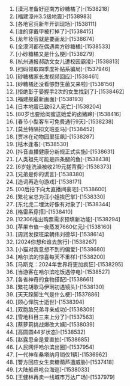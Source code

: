 
1. [漠河准备好迎南方砂糖橘了]-[1538218]
1. [福建漳州3.5级地震]-[1538983]
1. [各地官兵新年开训现场]-[1538111]
1. [谁的穿戴甲被打掉了]-[1538415]
1. [龙年妆容就是要画龙]-[1538674]
1. [全漠河都在偶遇南方砂糖橘]-[1538533]
1. [小砂糖橘又是什么梗]-[1538279]
1. [杭州通报郝劭文女儿遭校园霸凌]-[1538813]
1. [扫码领取四季度补贴系骗局]-[1537946]
1. [砂糖橘家长发视频回应]-[1538461]
1. [砂糖橘还没看够野生菌又来啦]-[1538156]
1. [拒绝彭于晏握手2次的女生找到了]-[1538462]
1. [福建舰最新画面]-[1538193]
1. [日本地震已致62人死亡]-[1538204]
1. [80岁也要给闺蜜送她爱的卤猪蹄]-[1538416]
1. [春节小型客车可免费通行9天]-[1538238]
1. [莫兰特隔扣文班亚马]-[1538452]
1. [贾冰在动物园里狂飙]-[1538287]
1. [枯木逢春]-[1538530]
1. [抖音直播健康分新规正式实施]-[1538631]
1. [人类祖先可能是四条腿的鱼]-[1538438]
1. [6岁娃洗澡被收219元搓背费]-[1538373]
1. [兄弟是你的谎言]-[1538380]
1. [造词再造句游戏]-[1538171]
1. [00后拍下向太直播间豪宅]-[1538600]
1. [繁花宝总为汪小姐挨巴掌]-[1538330]
1. [东北虎二埋汰好像有对象了]-[1538344]
1. [格雷系穿搭]-[1538410]
1. [12306推出购票需求预填新功能]-[1538294]
1. [苹果市值一夜蒸发7660亿元]-[1538160]
1. [周润发探班梁朝伟刘德华]-[1538614]
1. [2024你想和谁去旅行]-[1538267]
1. [小猫对我意想不到的偏爱]-[1538680]
1. [哈尔滨的惊喜每天不重样]-[1538200]
1. [马斯克：2024年世界将更加疯狂]-[1538295]
1. [当游客在哈尔滨吃饭遇停电]-[1538527]
1. [各省神奇的食物搭配]-[1538661]
1. [繁花胡歌马伊琍初遇镜头]-[1538130]
1. [天天跺脚生气是什么梗]-[1537886]
1. [顾心怿院士逝世]-[1538394]
1. [双胞胎兄弟寻亲成功]-[1538309]
1. [雪地科目三来上分了]-[1537563]
1. [蔡萝莉挑战爆改大姨]-[1538039]
1. [高圆圆44岁状态]-[1538532]
1. [赵露思全是爱直拍]-[1538685]
1. [人民网评哈尔滨出圈]-[1537954]
1. [一代神车桑塔纳月销仅1辆]-[1536962]
1. [警方回应女生卖糖葫芦遭威胁]-[1537418]
1. [大陆船员呛台海巡]-[1538033]
1. [王健林再卖一线城市万达广场]-[1537979]